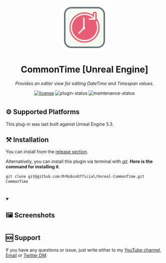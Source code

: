 <!-- markdownlint-disable-next-line -->
<p align="center">
  <a href="#" rel="noopener" target="_blank"><img width="150" src="/Resources/Icon128.png" alt="CommonTime logo"></a>
</p>

<h1 align="center">CommonTime [Unreal Engine]</h1>

<div align="center">

*Provides an editor view for editing DateTime and Timespan values.*
  
[![license](https://img.shields.io/badge/license-MIT-blue.svg)](https://github.com/mrrobinofficial/unreal-commontime/blob/HEAD/LICENSE.txt)
![plugin-status](https://img.shields.io/badge/plugin_status-ready_to_use-green)
![maintenance-status](https://img.shields.io/badge/maintenance-passively--maintained-yellowgreen.svg)

</div>

#

## ⚙️ Supported Platforms
This plug-in was last built against Unreal Engine 5.3.

## ⚒️ Installation

You can install from the <a href="https://github.com/MrRobinOfficial/Unreal-CommonTime/releases/latest">release section</a>.

Alternatively, you can install this plugin via terminal with [*git*](https://git-scm.com/). **Here is the command for installing it**.

```console
git clone git@github.com:MrRobinOfficial/Unreal-CommonTime.git CommonTime
```

#

<details open> 
    <summary><h2>🖼️ Screenshots</h2></summary>
</details>

#

## 🆘 Support
If you have any questions or issue, just write either to my [YouTube channel](https://www.youtube.com/@mrrobinofficial), [Email](mailto:mrrobin123mail@gmail.com) or [Twitter DM](https://twitter.com/MrRobinOfficial).
